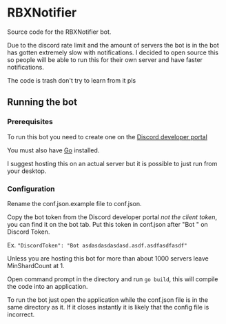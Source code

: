 # RBXNotifier

Source code for the RBXNotifier bot.

Due to the discord rate limit and the amount of servers the bot is in the bot has gotten extremely slow with notifications. I decided to open source this so people will be able to run this for their own server and have faster notifications.

The code is trash don't try to learn from it pls

## Running the bot
### Prerequisites
To run this bot you need to create one on the [Discord developer portal](https://discordapp.com/developers/applications)

You must also have [Go](https://golang.org/) installed.

I suggest hosting this on an actual server but it is possible to just run from your desktop.

### Configuration
Rename the conf.json.example file to conf.json.

Copy the bot token from the Discord developer portal _not the client token_, you can find it on the bot tab. Put this token in conf.json after "Bot " on Discord Token.

Ex. `"DiscordToken": "Bot asdasdasdasdasd.asdf.asdfasdfasdf"`

Unless you are hosting this bot for more than about 1000 servers leave MinShardCount at 1.

Open command prompt in the directory and run `go build`, this will compile the code into an application.

To run the bot just open the application while the conf.json file is in the same directory as it. If it closes instantly it is likely that the config file is incorrect.